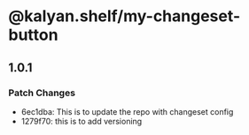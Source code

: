 # @kalyan.shelf/my-changeset-button

## 1.0.1

### Patch Changes

- 6ec1dba: This is to update the repo with changeset config
- 1279f70: this is to add versioning
